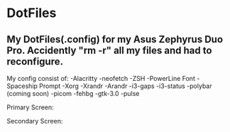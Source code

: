 # DotFiles 

## My DotFiles(.config) for my Asus Zephyrus Duo Pro. Accidently "rm -r" all my files and had to reconfigure.

My config consist of:
-Alacritty
-neofetch
-ZSH
-PowerLine Font
-Spaceship Prompt
-Xorg
-Xrandr 
-Arandr 
-i3-gaps 
-i3-status
-polybar (coming soon) 
-picom
-fehbg
-gtk-3.0
-pulse

Primary Screen: 
[](Primary_Screen.jpg)

Secondary Screen:
[](Second_Screen.jpg)


